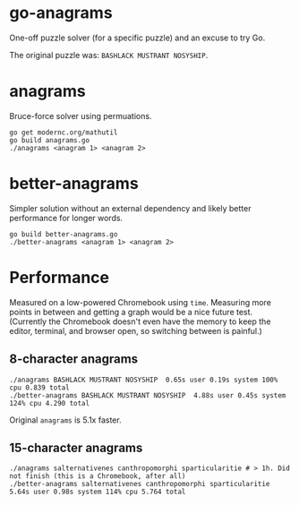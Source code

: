 # go-anagrams

One-off puzzle solver (for a specific puzzle) and an excuse to try Go.

The original puzzle was: `BASHLACK MUSTRANT NOSYSHIP`.

# anagrams
Bruce-force solver using permuations.

```
go get modernc.org/mathutil
go build anagrams.go
./anagrams <anagram 1> <anagram 2>
```

# better-anagrams
Simpler solution without an external dependency and likely better performance for longer words.

```
go build better-anagrams.go
./better-anagrams <anagram 1> <anagram 2>
```

# Performance

Measured on a low-powered Chromebook using `time`. Measuring more points in between
 and getting a graph would be a nice future test. (Currently the Chromebook doesn't
 even have the memory to keep the editor, terminal, and browser open, so switching
 between is painful.)

## 8-character anagrams

```
./anagrams BASHLACK MUSTRANT NOSYSHIP  0.65s user 0.19s system 100% cpu 0.839 total
./better-anagrams BASHLACK MUSTRANT NOSYSHIP  4.88s user 0.45s system 124% cpu 4.290 total
```

Original `anagrams` is 5.1x faster.

## 15-character anagrams

```
./anagrams salternativenes canthropomorphi sparticularitie # > 1h. Did not finish (this is a Chromebook, after all)
./better-anagrams salternativenes canthropomorphi sparticularitie  5.64s user 0.98s system 114% cpu 5.764 total
```
